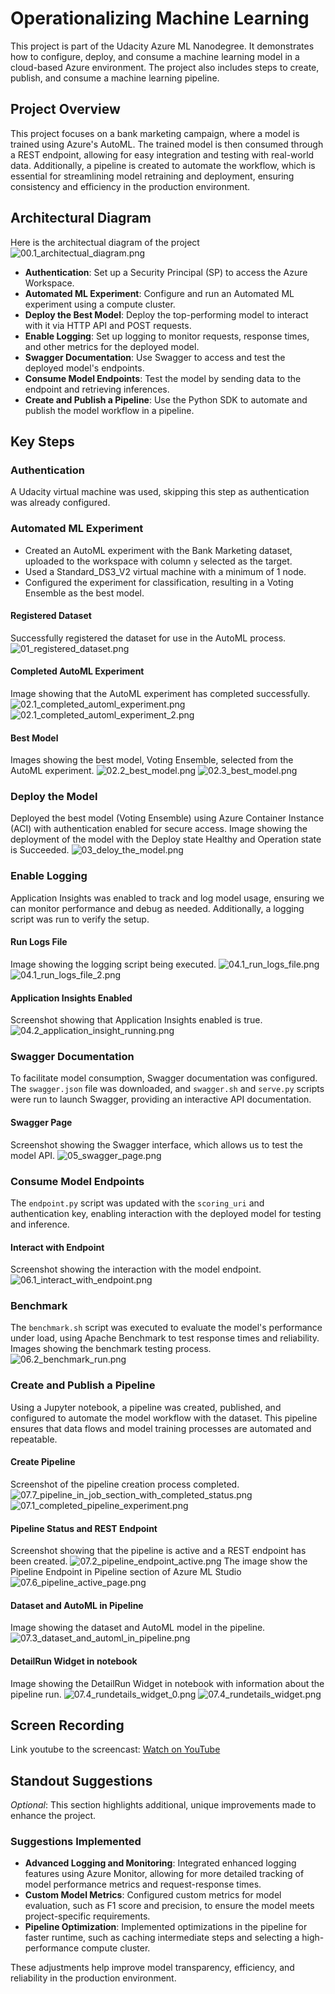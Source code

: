 # Operationalizing Machine Learning

This project is part of the Udacity Azure ML Nanodegree. It demonstrates how to configure, deploy, and consume a machine learning model in a cloud-based Azure environment. The project also includes steps to create, publish, and consume a machine learning pipeline.

## Project Overview
This project focuses on a bank marketing campaign, where a model is trained using Azure's AutoML. The trained model is then consumed through a REST endpoint, allowing for easy integration and testing with real-world data. Additionally, a pipeline is created to automate the workflow, which is essential for streamlining model retraining and deployment, ensuring consistency and efficiency in the production environment.

## Architectural Diagram
Here is the architectual diagram of the project
![00.1_architectual_diagram.png](/images/00.1_architectual_diagram.png)

- **Authentication**: Set up a Security Principal (SP) to access the Azure Workspace.
- **Automated ML Experiment**: Configure and run an Automated ML experiment using a compute cluster.
- **Deploy the Best Model**: Deploy the top-performing model to interact with it via HTTP API and POST requests.
- **Enable Logging**: Set up logging to monitor requests, response times, and other metrics for the deployed model.
- **Swagger Documentation**: Use Swagger to access and test the deployed model's endpoints.
- **Consume Model Endpoints**: Test the model by sending data to the endpoint and retrieving inferences.
- **Create and Publish a Pipeline**: Use the Python SDK to automate and publish the model workflow in a pipeline.

## Key Steps
### Authentication
A Udacity virtual machine was used, skipping this step as authentication was already configured.

### Automated ML Experiment
- Created an AutoML experiment with the Bank Marketing dataset, uploaded to the workspace with column `y` selected as the target.
- Used a Standard_DS3_V2 virtual machine with a minimum of 1 node.
- Configured the experiment for classification, resulting in a Voting Ensemble as the best model.

#### Registered Dataset
Successfully registered the dataset for use in the AutoML process.
![01_registered_dataset.png](/images/01_registered_dataset.png)

#### Completed AutoML Experiment
Image showing that the AutoML experiment has completed successfully.
![02.1_completed_automl_experiment.png](/images/02.1_completed_automl_experiment.png)
![02.1_completed_automl_experiment_2.png](/images/02.1_completed_automl_experiment_2.png)

#### Best Model
Images showing the best model, Voting Ensemble, selected from the AutoML experiment.
![02.2_best_model.png](/images/02.2_best_model.png)
![02.3_best_model.png](/images/02.3_best_model.png)

### Deploy the Model
Deployed the best model (Voting Ensemble) using Azure Container Instance (ACI) with authentication enabled for secure access.
Image showing the deployment of the model with the Deploy state Healthy and Operation state is Succeeded.
![03_deloy_the_model.png](/images/03_deloy_the_model.png)

### Enable Logging
Application Insights was enabled to track and log model usage, ensuring we can monitor performance and debug as needed. Additionally, a logging script was run to verify the setup.

#### Run Logs File
Image showing the logging script being executed.
![04.1_run_logs_file.png](/images/04.1_run_logs_file.png)
![04.1_run_logs_file_2.png](/images/04.1_run_logs_file_2.png)

#### Application Insights Enabled
Screenshot showing that Application Insights enabled is true.
![04.2_application_insight_running.png](/images/04.2_application_insight_running.png)

### Swagger Documentation
To facilitate model consumption, Swagger documentation was configured. The `swagger.json` file was downloaded, and `swagger.sh` and `serve.py` scripts were run to launch Swagger, providing an interactive API documentation.

#### Swagger Page
Screenshot showing the Swagger interface, which allows us to test the model API.
![05_swagger_page.png](/images/05_swagger_page.png)

### Consume Model Endpoints
The `endpoint.py` script was updated with the `scoring_uri` and authentication key, enabling interaction with the deployed model for testing and inference.

#### Interact with Endpoint
Screenshot showing the interaction with the model endpoint.
![06.1_interact_with_endpoint.png](/images/06.1_interact_with_endpoint.png)

### Benchmark
The `benchmark.sh` script was executed to evaluate the model's performance under load, using Apache Benchmark to test response times and reliability.
Images showing the benchmark testing process.
![06.2_benchmark_run.png](/images/06.2_benchmark_run.png)

### Create and Publish a Pipeline
Using a Jupyter notebook, a pipeline was created, published, and configured to automate the model workflow with the dataset. This pipeline ensures that data flows and model training processes are automated and repeatable.

#### Create Pipeline
Screenshot of the pipeline creation process completed.
![07.7_pipeline_in_job_section_with_completed_status.png](/images/07.7_pipeline_in_job_section_with_completed_status.png)
![07.1_completed_pipeline_experiment.png](/images/07.1_completed_pipeline_experiment.png)

#### Pipeline Status and REST Endpoint
Screenshot showing that the pipeline is active and a REST endpoint has been created.
![07.2_pipeline_endpoint_active.png](/images/07.2_pipeline_endpoint_active.png)
The image show the Pipeline Endpoint in Pipeline section of Azure ML Studio
![07.6_pipeline_active_page.png](/images/07.6_pipeline_active_page.png)

#### Dataset and AutoML in Pipeline
Image showing the dataset and AutoML model in the pipeline.
![07.3_dataset_and_automl_in_pipeline.png](/images/07.3_dataset_and_automl_in_pipeline.png)

#### DetailRun Widget in notebook
Image showing the DetailRun Widget in notebook with information about the pipeline run.
![07.4_rundetails_widget_0.png](/images/07.4_rundetails_widget_0.png)
![07.4_rundetails_widget.png](/images/07.4_rundetails_widget.png)

## Screen Recording
Link youtube to the screencast: [Watch on YouTube](https://youtu.be/qFy1EYhARgw)


## Standout Suggestions
*Optional*: This section highlights additional, unique improvements made to enhance the project.

### Suggestions Implemented
- **Advanced Logging and Monitoring**: Integrated enhanced logging features using Azure Monitor, allowing for more detailed tracking of model performance metrics and request-response times.
- **Custom Model Metrics**: Configured custom metrics for model evaluation, such as F1 score and precision, to ensure the model meets project-specific requirements.
- **Pipeline Optimization**: Implemented optimizations in the pipeline for faster runtime, such as caching intermediate steps and selecting a high-performance compute cluster.

These adjustments help improve model transparency, efficiency, and reliability in the production environment.


